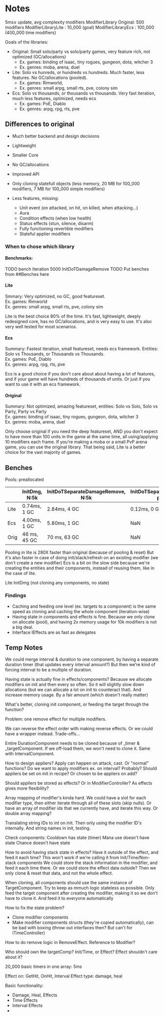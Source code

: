 # Notes

5ms± update, avg complexity modifiers
ModifierLibrary Original: 500 modifiers
ModifierLibraryLite : 10_000 (goal)
ModifierLibraryEcs : 100_000 (400_000 time modifiers)

Goals of the libraries:
* Original: Small solo/party vs solo/party games, very feature rich, not optimized (GC/allocations)
  * Ex. games: binding of isaac, tiny rogues, gungeon, dota, witcher 3
  * Ex. genres: moba, arena, duel
* Lite: Solo vs hunreds, or hundreds vs hundreds. Much faster, less features. No GC/allocations (pooled).
  * Ex. games: Rimworld,
  * Ex. genres: small arpg, small rts, pve, colony sim
* Ecs: Solo vs thousands, or thousands vs thousands. Very fast iteration, much less features, optimized, needs ecs
  * Ex. games: PoE, Diablo
  * Ex. genres: arpg, rpg, rts, pve

## Differences to original

* Much better backend and design decisions
* Lightweight
* Smaller Core
* No GC/allocations
* Improved API
* Only cloning statefull objects (less memory, 20 MB for 100_000 modifiers, 7 MB for 100_000 simple modifiers)

* Less features, missing:
  * Unit event (on attacked, on hit, on killed, when attacking...)
  * Aura
  * Condition effects (when low health)
  * Status effects (stun, silence, disarm)
  * Fully functioning revertible modifiers
  * Stateful applier modifiers

### When to chose which library

#### Benchmarks:
TODO bench Iteration 5000 InitDoTDamageRemove
TODO Put benches from ##Benches here

#### Lite
Smmary: Very optimized, no GC, good featureset.  
Ex. games: Rimworld    
Ex. genres: small arpg, small rts, pve, colony sim

Lite is the best choice 80% of the time. It's fast, lightweight, deeply redesigned core, has no GC/allocations, and is very easy to use.
It's also very well tested for most scenarios.

#### Ecs
Summary: Fastest iteration, small featureset, needs ecs framework. Entities: Solo vs Thousands, or Thousands vs Thousands.  
Ex. games: PoE, Diablo  
Ex. genres: arpg, rpg, rts, pve

Ecs is a good choice if you don't care about about having a lot of features, and if your game will have hundreds of thousands of units.
Or just if you want to use it with an ecs framework.

#### Original
Summary: Not optimized, amazing featureset, entities: Solo vs Solo, Solo vs Party, Party vs Party  
Ex. games: binding of isaac, tiny rogues, gungeon, dota, witcher 3  
Ex. genres: moba, arena, duel

Only choose original if you need the deep featureset, AND you don't expect to have more than 100 units in the game at the same time, all using/applying 10 modifiers each frame.
If you're making a moba or a small PvP arena game, you can use the original library. That being said, Lite is a better choice for the vast majority of games.

## Benches

Pools: preallocated

|      | InitDmg, N:5k | InitDoTSeparateDamageRemove, N:5k | InitDoTSeparateDamageRemove pool, N:5k | InitDoTSeparateDamageRemove pool reset return, N:5k |
|------|---------------|-----------------------------------|----------------------------------------|-----------------------------------------------------|
| Lite | 0.74ms, 1 GC  | 2.84ms, 4 GC                      | 0.12ms, 0 GC                           | 0.25ms, 0 GC                                        |
| Ecs  | 4.00ms, 1 GC  | 5.80ms, 1 GC                      | NaN                                    | NaN                                                 |
| Orig | 46 ms, 45 GC  | 70 ms, 63 GC                      | NaN                                    | NaN                                                 |

Pooling in lite is 280X faster than original (because of pooling & reset)
But it's also faster in case of doing init/stack/refresh on an existing modifier (we don't create a new modifier)
Ecs is a bit on the slow side because we're creating the entities and their components, instead of reusing them, like in the case of lite.

Lite InitDmg (not cloning any components, no state)

### Findings

* Caching and feeding one level (ex. targets to a component) is the same speed as cloning and caching the whole component (iteration-wise)
* Having state in components and effects is fine. Because we only clone on allocate (pool), and having 2x memory usage for 10k modifiers is not a big deal.
* Interface IEffects are as fast as delegates

## Temp Notes

We could merge interval & duration to one component, by having a separate duration timer (that updates every interval amount?)
But then we're kind of forcing interval to be a multiple of duration.

Having state is actually fine in effects/components? Because we allocate modifiers on init and then every so often.
So it will slightly slow down allocations (but we can allocate a lot on init to counteract that). And increase memory usage. By a fair amount (which doesn't really matter)

What's better, cloning init component, or feeding the target through the function?

Problem: one remove effect for multiple modifiers.

We can reverse the effect order with making reverse effects. Or we could have a wrapper instead. Trade-offs...

Entire DurationComponent needs to be cloned because of _timer & _targetComponent. If we off-load them, we won't need to clone it.
Same with IntervalComponent.

How to design appliers?
Apply can happen on attack, cast. Or "normal" functions? Do we want to apply modifiers ex. on interval? Probably?
Should appliers be set on init in recipe? Or chosen to be appliers on add?

Should appliers be stored as effects? Or in ModifierController?
As effects gives more flexibility?

Array mapping of modifier's kinda hard. We could have a slot for each modifier type, then either iterate through all of these slots (skip nulls).
Or have an array of modifier ids that we currently have, and iterate this way.
Or double array mapping?

Translating string IDs to int on init. Then only using the modifier ID's internally. And string names in init, testing. 

Check components:
Cooldown has state (timer)
Mana use doesn't have state
Chance doesn't have state

How to avoid having stack state in effects? Have it outside of the effect, and feed it each time?
This won't work if we're calling it from Init/Time/Non-stack components
We could store the stack information in the modifier, and feed it each time there.
Or we could store the effect data outside? Then we only clone & reset that data, and not the whole effect.

When cloning, all components should use the same instance of TargetComponent.
Try to keep as mmuch logic stateless as possible.
Only feed the target component after creating the modifier, making it so we don't have to clone it. And feed it to everyone automatically

How to fix the state problem?
* Clone modifier components
* Make modifier components structs (they're copied automatically), can be bad with boxing (throw out interfaces then? But can't for ITimeController)

How to do remove logic in RemoveEffect.
Reference to Modifier?

Who should own the targetComp?
Init/Time, or Effect?
Effect shouldn't care about it?

20_000 basic timers in one array: 5ms

Effect on: GetHit, OnHit, Interval
Effect type: damage, heal

Basic functionality:
* Damage, Heal, Effects
* Time Effects
* Interval Effects
* 